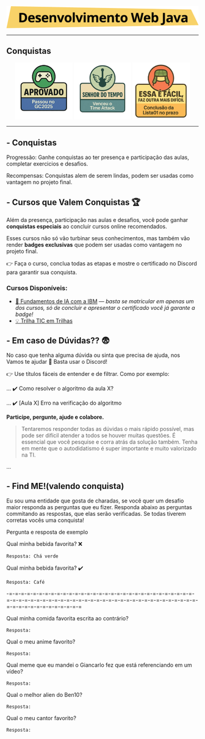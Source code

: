 <!-- ![](https://github.com/SkiereszDiego/SkiereszDiego/blob/main/firstpixelart.gif) -->
<p align="center">
  <img src="assets/titulojava.png"/

</p>

---
## Conquistas
<p align="center">
  <img width="150" height="150" alt="Aprovado" src="assets/bdg1.png" />
  <img width="150" height="150" alt="Senhor do Tempo" src="assets/badg2-senhor do tempo.png" />
      <img width="150" height="150" alt="Senhor do Tempo" src="assets/bdg4-Essa_e_facil.png" />
</p>

---
## -  Conquistas
Progressão: Ganhe conquistas ao ter presença e participação das aulas, completar exercicios e desafios. 

Recompensas: Conquistas alem de serem lindas, podem ser usadas como vantagem no projeto final. 

## - Cursos que Valem Conquistas :trophy:

Além da presença, participação nas aulas e desafios, você pode ganhar **conquistas especiais** ao concluir cursos online recomendados.  

Esses cursos não só vão turbinar seus conhecimentos, mas também vão render **badges exclusivas** que podem ser usadas como vantagem no projeto final.  

:point_right: Faça o curso, conclua todas as etapas e mostre o certificado no Discord para garantir sua conquista.  

### Cursos Disponíveis:
- [🚀 Fundamentos de IA com a IBM](https://ibm.biz/Eldorado-CALDEIRA)  — *basta se matricular em apenas um dos cursos, só de concluir e apresentar o certificado você já garante a badge!* 
- [💡 Trilha TIC em Trilhas](https://ticemtrilhas.org.br/trail/e100cc0c-1941-4b58-91b6-8c37264057ec)  

## - Em caso de Dúvidas?? :fearful:

No caso que tenha alguma dúvida ou sinta que precisa de ajuda, nos Vamos te ajudar :punch: 
Basta usar o Discord!

:point_right: Use títulos fáceis de entender e de filtrar. Como por exemplo:

... :heavy_check_mark: Como resolver o algoritmo da aula X?

... :heavy_check_mark: [Aula X] Erro na verificação do algoritmo

**Participe, pergunte, ajude e colabore.**

> Tentaremos responder todas as dúvidas o mais rápido possível, mas pode ser difícil atender a todos se houver muitas questões. É essencial que você pesquise e corra atrás da solução também. Tenha em mente que o autodidatismo é super importante e muito valorizado na TI.

...

## - Find ME!(valendo conquista)
Eu sou uma entidade que gosta de charadas, se você quer um desafio maior responda as perguntas que eu fizer. Responda abaixo as perguntas commitando as respostas, que elas serão verificadas. Se todas tiverem corretas vocês uma conquista!

Pergunta e resposta de exemplo 

Qual minha bebida favorita? ❌
```
Resposta: Chá verde
```
Qual minha bebida favorita? :heavy_check_mark:

```
Resposta: Café
```
-=-=-=-=-=-=-=-=-=-=-=-=-=-=-=-=-=-=-=-=-=-=-=-=-=-=-=-=-=-=-=-=-=-=-=-=-=-=-=-=-=-=-=-=-=-=-=-=-=-=-=-=-=-=-=-=-=-=-=-=-=-=-=-=-=-=-=-=-=-=-=-=-=-=-=-=

Qual minha comida favorita escrita ao contrário?
```
Resposta:  
```
Qual o meu anime favorito?
```
Resposta: 
```
Qual meme que eu mandei o Giancarlo fez que está referenciando em um vídeo?
```
Resposta:
```
Qual o melhor alien do Ben10?
```
Resposta:
```
Qual o meu cantor favorito?
```
Resposta:
```
